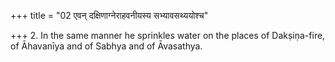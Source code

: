 +++
title = "02 एवन् दक्षिणाग्नेराहवनीयस्य सभ्यावसथ्ययोश्च"

+++
2. In the same manner he sprinkles water on the places of Dakṣiṇa-fire, of Āhavanīya and of Sabhya and of Āvasathya.  
